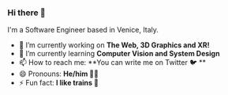 ### Hi there 👋

I'm a Software Engineer based in Venice, Italy.

- 🔭 I’m currently working on **The Web, 3D Graphics and XR!**
- 🌱 I’m currently learning **Computer Vision and System Design**
- 📫 How to reach me: **You can write me on Twitter 🐦 **
- 😄 Pronouns: **He/him 🏳️‍🌈**
- ⚡ Fun fact: **I like trains 🚂**

